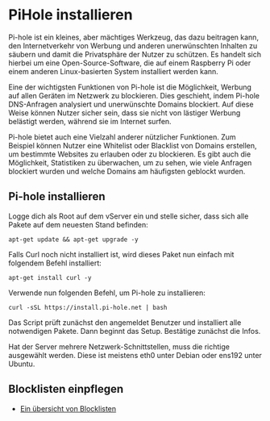 # PiHole installieren

Pi-hole ist ein kleines, aber mächtiges Werkzeug, das dazu beitragen kann, den Internetverkehr von Werbung und anderen unerwünschten Inhalten zu säubern und damit die Privatsphäre der Nutzer zu schützen. Es handelt sich hierbei um eine Open-Source-Software, die auf einem Raspberry Pi oder einem anderen Linux-basierten System installiert werden kann.

Eine der wichtigsten Funktionen von Pi-hole ist die Möglichkeit, Werbung auf allen Geräten im Netzwerk zu blockieren. Dies geschieht, indem Pi-hole DNS-Anfragen analysiert und unerwünschte Domains blockiert. Auf diese Weise können Nutzer sicher sein, dass sie nicht von lästiger Werbung belästigt werden, während sie im Internet surfen.

Pi-hole bietet auch eine Vielzahl anderer nützlicher Funktionen. Zum Beispiel können Nutzer eine Whitelist oder Blacklist von Domains erstellen, um bestimmte Websites zu erlauben oder zu blockieren. Es gibt auch die Möglichkeit, Statistiken zu überwachen, um zu sehen, wie viele Anfragen blockiert wurden und welche Domains am häufigsten geblockt wurden.

## Pi-hole installieren

Logge dich als Root auf dem vServer ein und stelle sicher, dass sich alle Pakete auf dem neuesten Stand befinden:
```
apt-get update && apt-get upgrade -y
```
Falls Curl noch nicht installiert ist, wird dieses Paket nun einfach mit folgendem Befehl installiert:
```
apt-get install curl -y
```
Verwende nun folgenden Befehl, um Pi-hole zu installieren:
```
curl -sSL https://install.pi-hole.net | bash
```
Das Script prüft zunächst den angemeldet Benutzer und installiert alle notwendigen Pakete. Dann beginnt das Setup. Bestätige zunächst die Infos.

Hat der Server mehrere Netzwerk-Schnittstellen, muss die richtige ausgewählt werden. Diese ist meistens eth0 unter Debian oder ens192 unter Ubuntu.

## Blocklisten einpflegen
+ [Ein übersicht von Blocklisten](https://github.com/guggenbergerME/linux_codes/blob/main/DNS/PiHole/Blocklisten.md)

